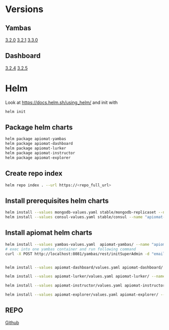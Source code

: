 # Versions

## Yambas

[3.2.0](https://apinautengmbh.github.io/helm/apiomat-yambas-3.2.0.tgz)
[3.2.1](https://helm.apiomat.com/apiomat-yambas-3.2.1-0.tgz)
[3.3.0](https://helm.apiomat.com/apiomat-yambas-3.3.0-0.tgz)

## Dashboard

[3.2.4](https://helm.apiomat.com/apiomat-dashboard-3.2.4-0.tgz)
[3.2.5](https://helm.apiomat.com/apiomat-dashboard-3.2.5-0.tgz)

# Helm

Look at https://docs.helm.sh/using_helm/
and init with

```bash
helm init
```

## Package helm charts

```bash
helm package apiomat-yambas
helm package apiomat-dashboard
helm package apiomat-lurker
helm package apiomat-instructor
helm package apiomat-explorer
```

## Create repo index

```bash
helm repo index . --url https://<repo_full_url>
```

## Install prerequisites helm charts

```bash
helm install --values mongodb-values.yaml stable/mongodb-replicaset --name "apiomat-mongodb"
helm install --values consul-values.yaml stable/consul --name "apiomat-consul" --namespace apiomat
```

## Install apiomat helm charts

```bash
helm install --values yambas-values.yaml  apiomat-yambas/ --name "apiomat-yambas" --namespace apiomat
# exec into one yambas container and run following command
curl -X POST http://localhost:8081/yambas/rest/initSuperAdmin -d "email=apinaut@apiomat.com&password=supers3cr3tpassword"


helm install --values apiomat-dashboard/values.yaml apiomat-dashboard/ --name "apiomat-dashboard"

helm install --values apiomat-lurker/values.yaml apiomat-lurker/ --name "apiomat-lurker"

helm install --values apiomat-instructor/values.yaml apiomat-instructor/ --name "apiomat-instructor"

helm install --values apiomat-explorer/values.yaml apiomat-explorer/ --name "apiomat-explorer"
```

## REPO

[Github](https://github.com/ApinautenGmbH/helm)
